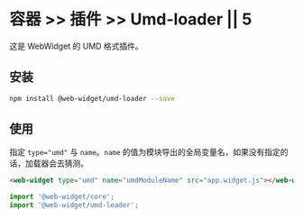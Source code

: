 # 容器 >> 插件 >> Umd-loader || 5

这是 WebWidget 的 UMD 格式插件。

## 安装

```bash
npm install @web-widget/umd-loader --save
```

## 使用

指定 `type="umd"` 与 `name`。`name` 的值为模块导出的全局变量名，如果没有指定的话，加载器会去猜测。

```html
<web-widget type="umd" name="umdModuleName" src="app.widget.js"></web-widget>
```

```js
import '@web-widget/core';
import '@web-widget/umd-loader';
```
